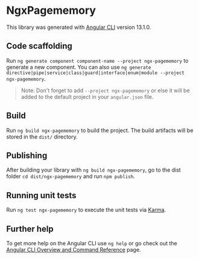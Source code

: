 # NgxPagememory

This library was generated with [Angular CLI](https://github.com/angular/angular-cli) version 13.1.0.

## Code scaffolding

Run `ng generate component component-name --project ngx-pagememory` to generate a new component. You can also use `ng generate directive|pipe|service|class|guard|interface|enum|module --project ngx-pagememory`.
> Note: Don't forget to add `--project ngx-pagememory` or else it will be added to the default project in your `angular.json` file. 

## Build

Run `ng build ngx-pagememory` to build the project. The build artifacts will be stored in the `dist/` directory.

## Publishing

After building your library with `ng build ngx-pagememory`, go to the dist folder `cd dist/ngx-pagememory` and run `npm publish`.

## Running unit tests

Run `ng test ngx-pagememory` to execute the unit tests via [Karma](https://karma-runner.github.io).

## Further help

To get more help on the Angular CLI use `ng help` or go check out the [Angular CLI Overview and Command Reference](https://angular.io/cli) page.
